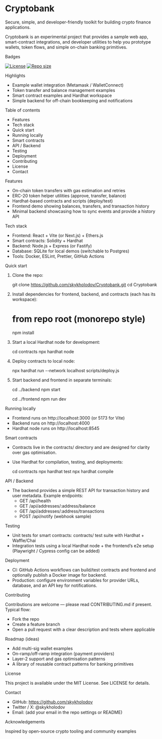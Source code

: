 # Cryptobank

Secure, simple, and developer-friendly toolkit for building crypto finance applications.

Cryptobank is an experimental project that provides a sample web app, smart-contract integrations, and developer utilities to help you prototype wallets, token flows, and simple on-chain banking primitives.

Badges

[![License](https://img.shields.io/badge/license-MIT-brightgreen)](LICENSE)
[![Repo size](https://img.shields.io/github/repo-size/skykholodov/Cryptobank)](https://github.com/skykholodov/Cryptobank)

Highlights

- Example wallet integration (Metamask / WalletConnect)
- Token transfer and balance management examples
- Smart contract examples and Hardhat workspace
- Simple backend for off-chain bookkeeping and notifications

Table of contents

- Features
- Tech stack
- Quick start
- Running locally
- Smart contracts
- API / Backend
- Testing
- Deployment
- Contributing
- License
- Contact

Features

- On-chain token transfers with gas estimation and retries
- ERC-20 token helper utilities (approve, transfer, balance)
- Hardhat-based contracts and scripts (deploy/test)
- Frontend demo showing balances, transfers, and transaction history
- Minimal backend showcasing how to sync events and provide a history API

Tech stack

- Frontend: React + Vite (or Next.js) + Ethers.js
- Smart contracts: Solidity + Hardhat
- Backend: Node.js + Express (or Fastify)
- Database: SQLite for local demos (switchable to Postgres)
- Tools: Docker, ESLint, Prettier, GitHub Actions

Quick start

1. Clone the repo:

   git clone https://github.com/skykholodov/Cryptobank.git
   cd Cryptobank

2. Install dependencies for frontend, backend, and contracts (each has its workspace):

   # from repo root (monorepo style)
   npm install

3. Start a local Hardhat node for development:

   cd contracts
   npx hardhat node

4. Deploy contracts to local node:

   npx hardhat run --network localhost scripts/deploy.js

5. Start backend and frontend in separate terminals:

   cd ../backend
   npm start

   cd ../frontend
   npm run dev

Running locally

- Frontend runs on http://localhost:3000 (or 5173 for Vite)
- Backend runs on http://localhost:4000
- Hardhat node runs on http://localhost:8545

Smart contracts

- Contracts live in the contracts/ directory and are designed for clarity over gas optimisation.
- Use Hardhat for compilation, testing, and deployments:

  cd contracts
  npx hardhat test
  npx hardhat compile

API / Backend

- The backend provides a simple REST API for transaction history and user metadata. Example endpoints:
  - GET /api/health
  - GET /api/addresses/:address/balance
  - GET /api/addresses/:address/transactions
  - POST /api/notify (webhook sample)

Testing

- Unit tests for smart contracts: contracts/ test suite with Hardhat + Waffle/Chai
- Integration tests using a local Hardhat node + the frontend’s e2e setup (Playwright / Cypress config can be added)

Deployment

- CI: GitHub Actions workflows can build/test contracts and frontend and optionally publish a Docker image for backend.
- Production: configure environment variables for provider URLs, database, and an API key for notifications.

Contributing

Contributions are welcome — please read CONTRIBUTING.md if present. Typical flow:

- Fork the repo
- Create a feature branch
- Open a pull request with a clear description and tests where applicable

Roadmap (ideas)

- Add multi-sig wallet examples
- On-ramp/off-ramp integration (payment providers)
- Layer-2 support and gas optimisation patterns
- A library of reusable contract patterns for banking primitives

License

This project is available under the MIT License. See LICENSE for details.

Contact

- GitHub: https://github.com/skykholodov
- Twitter / X: @skykholodov
- Email: (add your email in the repo settings or README)

Acknowledgements

Inspired by open-source crypto tooling and community examples

